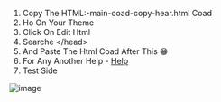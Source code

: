 1. Copy The HTML:-main-coad-copy-hear.html  Coad
2. Ho On Your Theme
3. Click On Edit Html
4. Searche &lt;/head&gt;
5. And Paste The Html Coad After This 😁
6. For Any Another Help - <a href="https://pandawephelp.blogspot.com/2023/12/help.html">Help</a>
7. <a herf="https://pandawep.blogspot.com/">Test Side</a>

![image](https://github.com/pandawep/PandaWep-Bravedetecter/assets/154017398/aa6c7ae2-2d14-43e2-842c-bb76a6a977b1)

